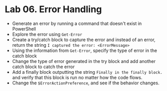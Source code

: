 # Lab 06. Error Handling

- Generate an error by running a command that doesn't exist in PowerShell
- Explore the error using `Get-Error`
- Create a try/catch block to capture the error and instead of an error, return the string `I captured the error: <ErrorMessage>`
- Using the information from `Get-Error`, specify the type of error in the catch block
- Change the type of error generated in the try block and add another catch block to catch the error
- Add a finally block outputting the string `Finally in the finally block.` and verify that this block is run no matter how the code flows.
- Change the `$ErrorActionPreference`, and see if the behavior changes.

